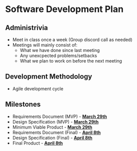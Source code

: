 # Software Development Plan

## Administrivia
* Meet in class once a week (Group discord call as needed)
* Meetings will mainly consist of:
  * What we have done since last meeting
  * Any unexcpected problems/setbacks
  * What we plan to work on before the next meeting

## Development Methodology
* Agile development cycle

## Milestones
* Requirements Document (MVP) - <ins>**March 29th**<ins>
* Design Specification (MVP) - <ins>**March 29th**<ins>
* Minimum Viable Product - <ins>**March 29th**<ins>
* Requirements Document (Final) - <ins>**April 8th**<ins>
* Design Specification (Final) - <ins>**April 8th**<ins>
* Final Product - <ins>**April 8th**<ins>